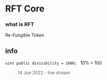 # RFT Core
### what is RFT
Re-Fungible Token

## info
`uint public divisibility = 1000; `
10% = 100

> 14 Jun 2022 - live stream
